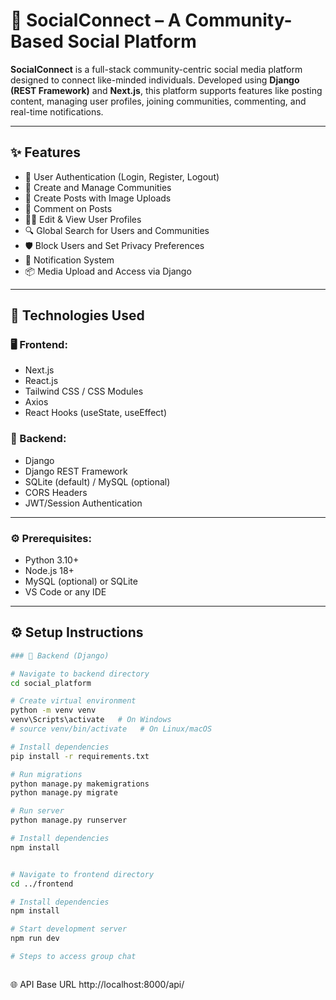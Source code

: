# 🧠 SocialConnect – A Community-Based Social Platform

**SocialConnect** is a full-stack community-centric social media platform designed to connect like-minded individuals. Developed using **Django (REST Framework)** and **Next.js**, this platform supports features like posting content, managing user profiles, joining communities, commenting, and real-time notifications.

---

## ✨ Features

- 🔐 User Authentication (Login, Register, Logout)
- 👥 Create and Manage Communities
- 📸 Create Posts with Image Uploads
- 💬 Comment on Posts
- 🧑‍💼 Edit & View User Profiles
- 🔍 Global Search for Users and Communities
- 🛡️ Block Users and Set Privacy Preferences
- 🔔 Notification System
- 📦 Media Upload and Access via Django

---

## 🚀 Technologies Used

### 🖥 Frontend:
- Next.js
- React.js
- Tailwind CSS / CSS Modules
- Axios
- React Hooks (useState, useEffect)

### 🧠 Backend:
- Django
- Django REST Framework
- SQLite (default) / MySQL (optional)
- CORS Headers
- JWT/Session Authentication

---

### ⚙️ Prerequisites:
- Python 3.10+
- Node.js 18+
- MySQL (optional) or SQLite
- VS Code or any IDE

---

## ⚙️ Setup Instructions
```bash
### 🔧 Backend (Django)

# Navigate to backend directory
cd social_platform

# Create virtual environment
python -m venv venv
venv\Scripts\activate   # On Windows
# source venv/bin/activate   # On Linux/macOS

# Install dependencies
pip install -r requirements.txt

# Run migrations
python manage.py makemigrations
python manage.py migrate

# Run server
python manage.py runserver

# Install dependencies
npm install


# Navigate to frontend directory
cd ../frontend

# Install dependencies
npm install

# Start development server
npm run dev

# Steps to access group chat



```

🌐 API Base URL
http://localhost:8000/api/



